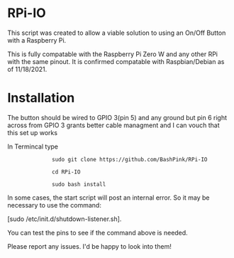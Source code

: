 # RPi-IO

This script was created to allow a viable solution to using an On/Off Button with a Raspberry Pi. 

This is fully compatable with the Raspberry Pi Zero W and any other RPi with the same pinout. 
It is confirmed compatable with Raspbian/Debian as of 11/18/2021. 



# Installation

The button should be wired to GPIO 3(pin 5) and any ground but pin 6 right across from GPIO 3 grants better 
cable managment and I can vouch that this set up works

In Termincal type 

                  sudo git clone https://github.com/BashPink/RPi-IO

                  cd RPi-IO
                  
                  sudo bash install
                             
In some cases, the start script will post an internal error. So it may be necessary to use the command:

[sudo /etc/init.d/shutdown-listener.sh].

You can test the pins to see if the command above is needed. 

Please report any issues. I'd be happy to look into them!
